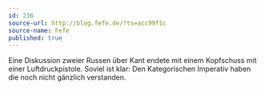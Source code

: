 ```yaml
---
id: 236
source-url: http://blog.fefe.de/?ts=acc99f1c
source-name: Fefe
published: true
---
```

 Eine Diskussion zweier Russen über Kant endete mit einem Kopfschuss mit einer Luftdruckpistole. Soviel ist klar: Den Kategorischen Imperativ haben die noch nicht gänzlich verstanden.
